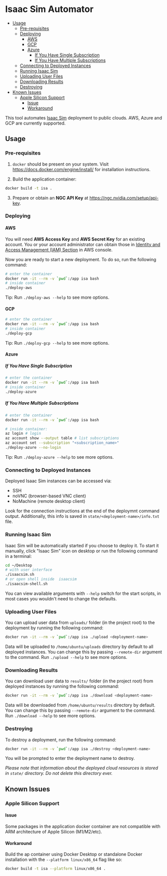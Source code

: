 # Isaac Sim Automator

- [Usage](#usage)
  - [Pre-requisites](#pre-requisites)
  - [Deploying](#deploying)
    - [AWS](#aws)
    - [GCP](#gcp)
    - [Azure](#azure)
      - [If You Have Single Subscription](#if-you-have-single-subscription)
      - [If You Have Multiple Subscriptions](#if-you-have-multiple-subscriptions)
  - [Connecting to Deployed Instances](#connecting-to-deployed-instances)
  - [Running Isaac Sim](#running-isaac-sim)
  - [Uploading User Files](#uploading-user-files)
  - [Downloading Results](#downloading-results)
  - [Destroying](#destroying)
- [Known Issues](#known-issues)
  - [Apple Silicon Support](#apple-silicon-support)
    - [Issue](#issue)
    - [Workaround](#workaround)

This tool automates [Isaac Sim](https://developer.nvidia.com/isaac-sim) deployment to public clouds. AWS, Azure and GCP are currently supported.

## Usage

### Pre-requisites

1. `docker` should be present on your system. Visit <https://docs.docker.com/engine/install/> for installation instructions.

2. Build the application container:

```sh
docker build -t isa .
```

3. Prepare or obtain an **NGC API Key** at <https://ngc.nvidia.com/setup/api-key>.

### Deploying

#### AWS

You will need **AWS Access Key** and **AWS Secret Key** for an existing account. You or your account administrator can obtain those in [Identity and Access Management (IAM) Section](https://console.aws.amazon.com/iamv2/home#/home) in AWS console.

Now you are ready to start a new deployment. To do so, run the following command:

```sh
# enter the container
docker run -it --rm -v `pwd`:/app isa bash
# inside container
./deploy-aws
```

Tip: Run `./deploy-aws --help` to see more options.

#### GCP

```sh
# enter the container
docker run -it --rm -v `pwd`:/app isa bash
# inside container
./deploy-gcp
```

Tip: Run `./deploy-gcp --help` to see more options.

#### Azure

##### If You Have Single Subscription

```sh
# enter the container
docker run -it --rm -v `pwd`:/app isa bash
# inside container
./deploy-azure
```

##### If You Have Multiple Subscriptions

```sh
# enter the container
docker run -it --rm -v `pwd`:/app isa bash

# inside container:
az login # login
az account show --output table # list subscriptions
az account set --subscription "<subscription_name>"
./deploy-azure --no-login
```

Tip: Run `./deploy-azure --help` to see more options.

### Connecting to Deployed Instances

Deployed Isaac Sim instances can be accessed via:

- SSH
- noVNC (browser-based VNC client)
- NoMachine (remote desktop client)

Look for the connection instructions at the end of the deploymnt command output. Additionally, this info is saved in `state/<deployment-name>/info.txt` file.

### Running Isaac Sim

Isaac Sim will be automatically started if you choose to deploy it. To start it manually, click "Isaac Sim" icon on desktop or run the following command in a terminal:

```sh
cd ~/Desktop
# with user interface
./isaacsim.sh
# or open shell inside  isaacsim
./isaacsim-shell.sh
```

You can view available arguments with `--help` switch for the start scripts, in most cases you wouldn't need to change the defaults.

### Uploading User Files

You can upload user data from `uploads/` folder (in the project root) to the deployment by running the following command:

```sh
docker run -it --rm -v `pwd`:/app isa ./upload <deployment-name>
```

Data will be uploaded to `/home/ubuntu/uploads` directory by default to all deployed instances. You can change this by passing `--remote-dir` argument to the command. Run `./upload --help` to see more options.

### Downloading Results

You can download user data to `results/` folder (in the project root) from deployed instances by running the following command:

```sh
docker run -it --rm -v `pwd`:/app isa ./download <deployment-name>
```

Data will be downloaded from `/home/ubuntu/results` directory by default. You can change this by passing `--remote-dir` argument to the command. Run `./download --help` to see more options.

### Destroying

To destroy a deployment, run the following command:

```sh
docker run -it --rm -v `pwd`:/app isa ./destroy <deployment-name>
```

You will be prompted to enter the deployment name to destroy.

*Please note that information about the deployed cloud resources is stored in `state/` directory. Do not delete this directory ever.*

## Known Issues

### Apple Silicon Support

#### Issue

Some packages in the application docker container are not compatible with ARM architecture of Apple Silicon (M1/M2/etc).

#### Workaround

Build the ap container using Docker Desktop or standalone Docker installation with the `--platform linux/x86_64` flag like so:

```sh
docker build -t isa --platform linux/x86_64 .
```
